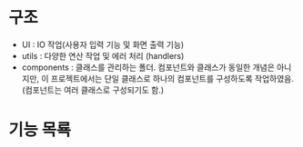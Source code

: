 # 구조

- UI : IO 작업(사용자 입력 기능 및 화면 출력 기능)
- utils : 다양한 연산 작업 및 에러 처리 (handlers)
- components : 클래스를 관리하는 폴더. 컴포넌트와 클래스가 동일한 개념은 아니지만, 이 프로젝트에서는 단일 클래스로 하나의 컴포넌트를 구성하도록 작업하였음. (컴포넌트는 여러 클래스로 구성되기도 함.)

# 기능 목룍
